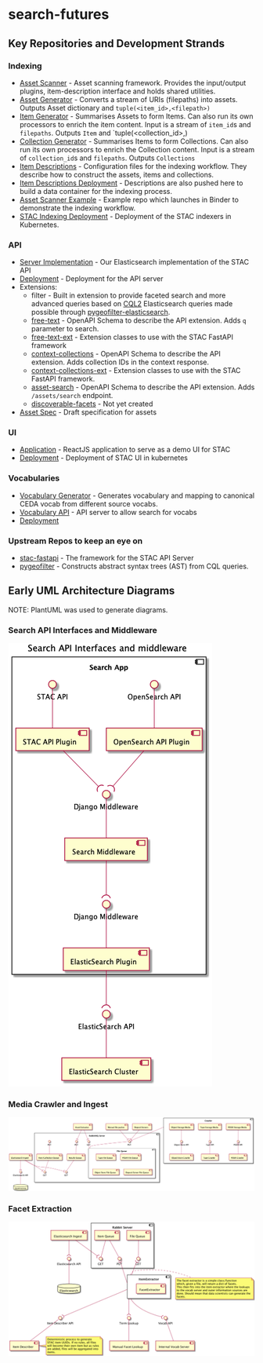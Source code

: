 # search-futures

## Key Repositories and Development Strands

### Indexing

- [Asset Scanner](https://github.com/cedadev/asset-scanner) - Asset scanning framework. Provides the input/output plugins, item-description interface and holds shared utilities.
- [Asset Generator](https://github.com/cedadev/asset-generator) - Converts a stream of URIs (filepaths) into assets. Outputs Asset dictionary and `tuple(<item_id>,<filepath>)`
- [Item Generator](https://github.com/cedadev/item-generator) - Summarises Assets to form Items. Can also run its own processors to enrich the item content.  Input is a stream of `item_id`s and `filepaths`. Outputs `Item` and `tuple(<collection_id>,<filepath>)
- [Collection Generator](https://github.com/cedadev/collection-generator) - Summarises Items to form Collections. Can also run its own processors to enrich the Collection content. Input is a stream of `collection_id`s and `filepaths`. Outputs `Collections`
- [Item Descriptions](https://github.com/cedadev/item-descriptions) - Configuration files for the indexing workflow. They describe how to construct the assets, items and collections. 
- [Item Descriptions Deployment](https://breezy.badc.rl.ac.uk/stac/stac-item-descriptions) - Descriptions are also pushed here to build a data container for the indexing process.
- [Asset Scanner Example](https://github.com/cedadev/asset-scanner-example) - Example repo which launches in Binder to demonstrate the indexing workflow.
- [STAC Indexing Deployment](https://breezy.badc.rl.ac.uk/stac/stac-indexer-deploy) -  Deployment of the STAC indexers in Kubernetes.

### API

- [Server Implementation](https://github.com/cedadev/stac-fastapi-elasticsearch) - Our Elasticsearch implementation of the STAC API
- [Deployment](https://breezy.badc.rl.ac.uk/stac/stac-fastapi-elasticsearch-deploy) - Deployment for the API server
- Extensions:
  - filter - Built in extension to provide faceted search and more advanced queries based on [CQL2](https://portal.ogc.org/files/96288#filter-queryables) 
  Elasticsearch queries made possible through [pygeofilter-elasticsearch](https://github.com/cedadev/pygeofilter-elasticsearch).
  - [free-text](https://github.com/cedadev/stac-freetext-search) - OpenAPI Schema to describe the API extension. Adds `q` parameter to search.
  - [free-text-ext](https://github.com/cedadev/stac-free-text-ext) - Extension classes to use with the STAC FastAPI framework
  - [context-collections](https://github.com/cedadev/stac-context-collections) - OpenAPI Schema to describe the API extension. Adds collection IDs in the context response.  
  - [context-collections-ext](https://github.com/cedadev/stac-context-collection-ext) -  Extension classes to use with the STAC FastAPI framework.
  - [asset-search](https://github.com/cedadev/stac-asset-search) -  OpenAPI Schema to describe the API extension. Adds `/assets/search` endpoint.
  - [discoverable-facets](https://github.com/cedadev/search-futures/issues/79) -  Not yet created
- [Asset Spec](https://github.com/cedadev/stac-asset-spec) - Draft specification for assets

### UI
- [Application](https://github.com/cedadev/stac-ui) - ReactJS application to serve as a demo UI for STAC
- [Deployment](https://breezy.badc.rl.ac.uk/stac/stac-ui-deploy) -  Deployment of STAC UI in kubernetes

### Vocabularies
- [Vocabulary Generator](https://github.com/cedadev/stac-vocab) -  Generates vocabulary and mapping to canonical CEDA vocab from different source vocabs.
- [Vocabulary API](https://github.com/cedadev/stac-vocab-api) - API server to allow search for vocabs
- [Deployment]()

### Upstream Repos to keep an eye on
- [stac-fastapi](https://github.com/stac-utils/stac-fastapi) - The framework for the STAC API Server
- [pygeofilter](https://github.com/geopython/pygeofilter) -  Constructs abstract syntax trees (AST) from CQL queries. 


## Early UML Architecture Diagrams

NOTE: PlantUML was used to generate diagrams.

### Search API Interfaces and Middleware
![Search API](out/uml/search/Search%20API%20Interfaces%20and%20middleware.png)

### Media Crawler and Ingest
![Search API](out/uml/crawler/Media%20Crawler%20and%20Ingest.png)

### Facet Extraction
![Facet Extraction](out/uml/facet_extraction/facet_extraction.png)

